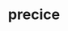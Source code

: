 ---
title: "precice"
layout: cache
categories: [package, develop]
meta: {"compilers": ["cce@18.0.0", "gcc@11.4.0", "intel-oneapi-compilers@2025.1.0"], "num_specs": 30, "num_specs_by_stack": {"e4s": 6, "e4s-cray-rhel": 12, "e4s-neoverse-v2": 6, "e4s-oneapi": 6, "root": 30}, "oss": ["rhel8", "ubuntu22.04"], "platforms": ["linux"], "stacks": ["e4s", "e4s-cray-rhel", "e4s-neoverse-v2", "e4s-oneapi", "root"], "targets": ["neoverse_v2", "x86_64_v3"], "versions": ["3.2.0"]}
spec_details: [{"compiler": "cce@18.0.0", "hash": "2ajthqbn5bngyz4qr2axt4nhioen6qfy", "os": "rhel8", "platform": "linux", "size": "-", "stacks": ["e4s-cray-rhel", "root"], "target": "x86_64_v3", "variants": ["build_system=cmake", "build_type=Release", "~checked", "~debug_log", "generator=make", "~ipo", "+mpi", "+petsc", "~python", "+shared"], "versions": ["3.2.0"]}, {"compiler": "cce@18.0.0", "hash": "2zfzm7jxcr3r4poiag5jbt52rhwdwjmr", "os": "rhel8", "platform": "linux", "size": "-", "stacks": ["e4s-cray-rhel", "root"], "target": "x86_64_v3", "variants": ["build_system=cmake", "build_type=Release", "~checked", "~debug_log", "generator=make", "~ipo", "+mpi", "+petsc", "~python", "+shared"], "versions": ["3.2.0"]}, {"compiler": "intel-oneapi-compilers@2025.1.0", "hash": "3dg3wioh6sfxqzkcrppkijq7ihfsrwzd", "os": "ubuntu22.04", "platform": "linux", "size": "-", "stacks": ["e4s-oneapi", "root"], "target": "x86_64_v3", "variants": ["build_system=cmake", "build_type=Release", "~checked", "~debug_log", "generator=make", "~ipo", "+mpi", "+petsc", "~python", "+shared"], "versions": ["3.2.0"]}, {"compiler": "gcc@11.4.0", "hash": "3hxanpmauytt55yshtizhbfmvqwe27gs", "os": "ubuntu22.04", "platform": "linux", "size": "-", "stacks": ["e4s-neoverse-v2", "root"], "target": "neoverse_v2", "variants": ["build_system=cmake", "build_type=Release", "~checked", "~debug_log", "generator=make", "~ipo", "+mpi", "+petsc", "~python", "+shared"], "versions": ["3.2.0"]}, {"compiler": "cce@18.0.0", "hash": "3uovzlp4dhxbx4cyho2ehuaum2ruf2dh", "os": "rhel8", "platform": "linux", "size": "-", "stacks": ["e4s-cray-rhel", "root"], "target": "x86_64_v3", "variants": ["build_system=cmake", "build_type=Release", "~checked", "~debug_log", "generator=make", "~ipo", "+mpi", "+petsc", "~python", "+shared"], "versions": ["3.2.0"]}, {"compiler": "cce@18.0.0", "hash": "44hc34wr3dw6qfme3zv5r5ou7vizemhv", "os": "rhel8", "platform": "linux", "size": "-", "stacks": ["e4s-cray-rhel", "root"], "target": "x86_64_v3", "variants": ["build_system=cmake", "build_type=Release", "~checked", "~debug_log", "generator=make", "~ipo", "+mpi", "+petsc", "~python", "+shared"], "versions": ["3.2.0"]}, {"compiler": "gcc@11.4.0", "hash": "4hxfy4vtrhephrv4yeq4uozzzybfr3nz", "os": "ubuntu22.04", "platform": "linux", "size": "-", "stacks": ["e4s", "root"], "target": "x86_64_v3", "variants": ["build_system=cmake", "build_type=Release", "~checked", "~debug_log", "generator=make", "~ipo", "+mpi", "+petsc", "~python", "+shared"], "versions": ["3.2.0"]}, {"compiler": "cce@18.0.0", "hash": "4pu3nxyn2yugib6ofca5bfflxxisn7xp", "os": "rhel8", "platform": "linux", "size": "-", "stacks": ["e4s-cray-rhel", "root"], "target": "x86_64_v3", "variants": ["build_system=cmake", "build_type=Release", "~checked", "~debug_log", "generator=make", "~ipo", "+mpi", "+petsc", "~python", "+shared"], "versions": ["3.2.0"]}, {"compiler": "intel-oneapi-compilers@2025.1.0", "hash": "4sgynj7w2hs5clemlym3l3mua2mohvkw", "os": "ubuntu22.04", "platform": "linux", "size": "-", "stacks": ["e4s-oneapi", "root"], "target": "x86_64_v3", "variants": ["build_system=cmake", "build_type=Release", "~checked", "~debug_log", "generator=make", "~ipo", "+mpi", "+petsc", "~python", "+shared"], "versions": ["3.2.0"]}, {"compiler": "gcc@11.4.0", "hash": "5ojj6cokd5lbv27mn7aohyfjfahoriki", "os": "ubuntu22.04", "platform": "linux", "size": "-", "stacks": ["e4s-neoverse-v2", "root"], "target": "neoverse_v2", "variants": ["build_system=cmake", "build_type=Release", "~checked", "~debug_log", "generator=make", "~ipo", "+mpi", "+petsc", "~python", "+shared"], "versions": ["3.2.0"]}, {"compiler": "gcc@11.4.0", "hash": "6r4jylrsklha7azsvlnrl6mik6bdagf3", "os": "ubuntu22.04", "platform": "linux", "size": "-", "stacks": ["e4s", "root"], "target": "x86_64_v3", "variants": ["build_system=cmake", "build_type=Release", "~checked", "~debug_log", "generator=make", "~ipo", "+mpi", "+petsc", "~python", "+shared"], "versions": ["3.2.0"]}, {"compiler": "intel-oneapi-compilers@2025.1.0", "hash": "75h4m7ldjwtdaxqyawvkfixz6p3qli2i", "os": "ubuntu22.04", "platform": "linux", "size": "-", "stacks": ["e4s-oneapi", "root"], "target": "x86_64_v3", "variants": ["build_system=cmake", "build_type=Release", "~checked", "~debug_log", "generator=make", "~ipo", "+mpi", "+petsc", "~python", "+shared"], "versions": ["3.2.0"]}, {"compiler": "cce@18.0.0", "hash": "7axjx3kf5tquovbkavlhkan7dbjiik4p", "os": "rhel8", "platform": "linux", "size": "-", "stacks": ["e4s-cray-rhel", "root"], "target": "x86_64_v3", "variants": ["build_system=cmake", "build_type=Release", "~checked", "~debug_log", "generator=make", "~ipo", "+mpi", "+petsc", "~python", "+shared"], "versions": ["3.2.0"]}, {"compiler": "gcc@11.4.0", "hash": "aylaxcud5r7gv7z2gxxp5mbqss3txfmj", "os": "ubuntu22.04", "platform": "linux", "size": "-", "stacks": ["e4s-neoverse-v2", "root"], "target": "neoverse_v2", "variants": ["build_system=cmake", "build_type=Release", "~checked", "~debug_log", "generator=make", "~ipo", "+mpi", "+petsc", "~python", "+shared"], "versions": ["3.2.0"]}, {"compiler": "cce@18.0.0", "hash": "e5eozqq7f43j2efer6indhh3nav5b7vn", "os": "rhel8", "platform": "linux", "size": "-", "stacks": ["e4s-cray-rhel", "root"], "target": "x86_64_v3", "variants": ["build_system=cmake", "build_type=Release", "~checked", "~debug_log", "generator=make", "~ipo", "+mpi", "+petsc", "~python", "+shared"], "versions": ["3.2.0"]}, {"compiler": "gcc@11.4.0", "hash": "eh4eusl6bi6dmwtnm747ctoyfsr5n326", "os": "ubuntu22.04", "platform": "linux", "size": "-", "stacks": ["e4s", "root"], "target": "x86_64_v3", "variants": ["build_system=cmake", "build_type=Release", "~checked", "~debug_log", "generator=make", "~ipo", "+mpi", "+petsc", "~python", "+shared"], "versions": ["3.2.0"]}, {"compiler": "cce@18.0.0", "hash": "i3obodam5w7ikiqxxoptz5rq2cyal2rc", "os": "rhel8", "platform": "linux", "size": "-", "stacks": ["e4s-cray-rhel", "root"], "target": "x86_64_v3", "variants": ["build_system=cmake", "build_type=Release", "~checked", "~debug_log", "generator=make", "~ipo", "+mpi", "+petsc", "~python", "+shared"], "versions": ["3.2.0"]}, {"compiler": "intel-oneapi-compilers@2025.1.0", "hash": "jki36toetdhhn2ifwmbjienhqvaupnqa", "os": "ubuntu22.04", "platform": "linux", "size": "-", "stacks": ["e4s-oneapi", "root"], "target": "x86_64_v3", "variants": ["build_system=cmake", "build_type=Release", "~checked", "~debug_log", "generator=make", "~ipo", "+mpi", "+petsc", "~python", "+shared"], "versions": ["3.2.0"]}, {"compiler": "gcc@11.4.0", "hash": "jqiyz7ewmsmf6kum3sm2iyo4pcnnguwj", "os": "ubuntu22.04", "platform": "linux", "size": "-", "stacks": ["e4s", "root"], "target": "x86_64_v3", "variants": ["build_system=cmake", "build_type=Release", "~checked", "~debug_log", "generator=make", "~ipo", "+mpi", "+petsc", "~python", "+shared"], "versions": ["3.2.0"]}, {"compiler": "cce@18.0.0", "hash": "muhsspb6kanbwl7madhztjqomol5amy5", "os": "rhel8", "platform": "linux", "size": "-", "stacks": ["e4s-cray-rhel", "root"], "target": "x86_64_v3", "variants": ["build_system=cmake", "build_type=Release", "~checked", "~debug_log", "generator=make", "~ipo", "+mpi", "+petsc", "~python", "+shared"], "versions": ["3.2.0"]}, {"compiler": "gcc@11.4.0", "hash": "oph5zfq6dngfksop2xppfyrw4w5u7c3g", "os": "ubuntu22.04", "platform": "linux", "size": "-", "stacks": ["e4s-neoverse-v2", "root"], "target": "neoverse_v2", "variants": ["build_system=cmake", "build_type=Release", "~checked", "~debug_log", "generator=make", "~ipo", "+mpi", "+petsc", "~python", "+shared"], "versions": ["3.2.0"]}, {"compiler": "gcc@11.4.0", "hash": "opkmlujc5eqfe7fbsjzicpr7iglqbdp7", "os": "ubuntu22.04", "platform": "linux", "size": "-", "stacks": ["e4s-neoverse-v2", "root"], "target": "neoverse_v2", "variants": ["build_system=cmake", "build_type=Release", "~checked", "~debug_log", "generator=make", "~ipo", "+mpi", "+petsc", "~python", "+shared"], "versions": ["3.2.0"]}, {"compiler": "cce@18.0.0", "hash": "p6wppbswhyg4faxgh55pwl7ipfbgg3bt", "os": "rhel8", "platform": "linux", "size": "-", "stacks": ["e4s-cray-rhel", "root"], "target": "x86_64_v3", "variants": ["build_system=cmake", "build_type=Release", "~checked", "~debug_log", "generator=make", "~ipo", "+mpi", "+petsc", "~python", "+shared"], "versions": ["3.2.0"]}, {"compiler": "gcc@11.4.0", "hash": "pjet6f4wvkkhesqd2sunujnxlottkhql", "os": "ubuntu22.04", "platform": "linux", "size": "-", "stacks": ["e4s", "root"], "target": "x86_64_v3", "variants": ["build_system=cmake", "build_type=Release", "~checked", "~debug_log", "generator=make", "~ipo", "+mpi", "+petsc", "~python", "+shared"], "versions": ["3.2.0"]}, {"compiler": "cce@18.0.0", "hash": "rufzynz6fdhb7m3l6ocgcsgugfadovvc", "os": "rhel8", "platform": "linux", "size": "-", "stacks": ["e4s-cray-rhel", "root"], "target": "x86_64_v3", "variants": ["build_system=cmake", "build_type=Release", "~checked", "~debug_log", "generator=make", "~ipo", "+mpi", "+petsc", "~python", "+shared"], "versions": ["3.2.0"]}, {"compiler": "intel-oneapi-compilers@2025.1.0", "hash": "s334i7qjlust4gieilx5pd2k4lv4r6nq", "os": "ubuntu22.04", "platform": "linux", "size": "-", "stacks": ["e4s-oneapi", "root"], "target": "x86_64_v3", "variants": ["build_system=cmake", "build_type=Release", "~checked", "~debug_log", "generator=make", "~ipo", "+mpi", "+petsc", "~python", "+shared"], "versions": ["3.2.0"]}, {"compiler": "intel-oneapi-compilers@2025.1.0", "hash": "tzoai6d2ln2wk5v3ikltkqm4ukjethfl", "os": "ubuntu22.04", "platform": "linux", "size": "-", "stacks": ["e4s-oneapi", "root"], "target": "x86_64_v3", "variants": ["build_system=cmake", "build_type=Release", "~checked", "~debug_log", "generator=make", "~ipo", "+mpi", "+petsc", "~python", "+shared"], "versions": ["3.2.0"]}, {"compiler": "gcc@11.4.0", "hash": "vrs6oq466qs6urxplnzn7sibz2wbjgwk", "os": "ubuntu22.04", "platform": "linux", "size": "-", "stacks": ["e4s-neoverse-v2", "root"], "target": "neoverse_v2", "variants": ["build_system=cmake", "build_type=Release", "~checked", "~debug_log", "generator=make", "~ipo", "+mpi", "+petsc", "~python", "+shared"], "versions": ["3.2.0"]}, {"compiler": "cce@18.0.0", "hash": "vshuilxv3bx2wgjocmqycnaqckksvm4k", "os": "rhel8", "platform": "linux", "size": "-", "stacks": ["e4s-cray-rhel", "root"], "target": "x86_64_v3", "variants": ["build_system=cmake", "build_type=Release", "~checked", "~debug_log", "generator=make", "~ipo", "+mpi", "+petsc", "~python", "+shared"], "versions": ["3.2.0"]}, {"compiler": "gcc@11.4.0", "hash": "wkkbersbgw5255pv3o7lfxdo7ose2nzj", "os": "ubuntu22.04", "platform": "linux", "size": "-", "stacks": ["e4s", "root"], "target": "x86_64_v3", "variants": ["build_system=cmake", "build_type=Release", "~checked", "~debug_log", "generator=make", "~ipo", "+mpi", "+petsc", "~python", "+shared"], "versions": ["3.2.0"]}]
---